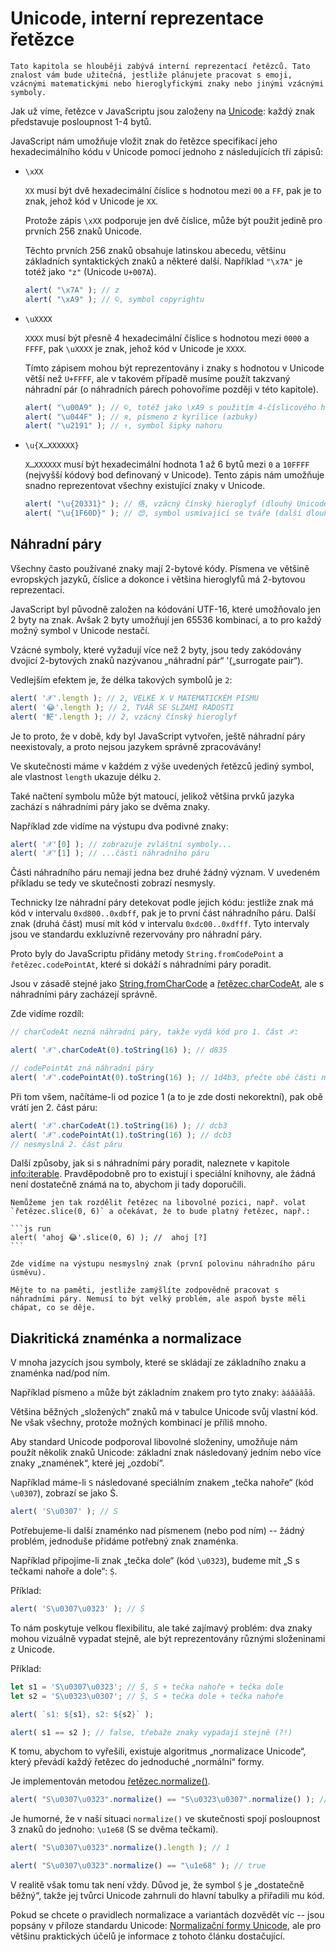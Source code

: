 
# Unicode, interní reprezentace řetězce

```warn header="Pokročilá znalost"
Tato kapitola se hlouběji zabývá interní reprezentací řetězců. Tato znalost vám bude užitečná, jestliže plánujete pracovat s emoji, vzácnými matematickými nebo hieroglyfickými znaky nebo jinými vzácnými symboly.
```

Jak už víme, řetězce v JavaScriptu jsou založeny na [Unicode](https://cs.wikipedia.org/wiki/Unicode): každý znak představuje posloupnost 1-4 bytů.

JavaScript nám umožňuje vložit znak do řetězce specifikací jeho hexadecimálního kódu v Unicode pomocí jednoho z následujících tří zápisů:

- `\xXX`

    `XX` musí být dvě hexadecimální číslice s hodnotou mezi `00` a `FF`, pak je to znak, jehož kód v Unicode je `XX`.

    Protože zápis `\xXX` podporuje jen dvě číslice, může být použit jedině pro prvních 256 znaků Unicode.

    Těchto prvních 256 znaků obsahuje latinskou abecedu, většinu základních syntaktických znaků a některé další. Například `"\x7A"` je totéž jako `"z"` (Unicode `U+007A`).

    ```js run
    alert( "\x7A" ); // z
    alert( "\xA9" ); // ©, symbol copyrightu
    ```

- `\uXXXX`

    `XXXX` musí být přesně 4 hexadecimální číslice s hodnotou mezi `0000` a `FFFF`, pak `\uXXXX` je znak, jehož kód v Unicode je `XXXX`.

    Tímto zápisem mohou být reprezentovány i znaky s hodnotou v Unicode větší než `U+FFFF`, ale v takovém případě musíme použít takzvaný náhradní pár (o náhradních párech pohovoříme později v této kapitole).

    ```js run
    alert( "\u00A9" ); // ©, totéž jako \xA9 s použitím 4-číslicového hexadecimálního zápisu
    alert( "\u044F" ); // я, písmeno z kyrilice (azbuky)
    alert( "\u2191" ); // ↑, symbol šipky nahoru
    ```

- `\u{X…XXXXXX}`

    `X…XXXXXX` musí být hexadecimální hodnota 1 až 6 bytů mezi `0` a `10FFFF` (nejvyšší kódový bod definovaný v Unicode). Tento zápis nám umožňuje snadno reprezentovat všechny existující znaky v Unicode.

    ```js run
    alert( "\u{20331}" ); // 佫, vzácný čínský hieroglyf (dlouhý Unicode)
    alert( "\u{1F60D}" ); // 😍, symbol usmívající se tváře (další dlouhý Unicode)
    ```

## Náhradní páry

Všechny často používané znaky mají 2-bytové kódy. Písmena ve většině evropských jazyků, číslice a dokonce i většina hieroglyfů má 2-bytovou reprezentaci.

JavaScript byl původně založen na kódování UTF-16, které umožňovalo jen 2 byty na znak. Avšak 2 byty umožňují jen 65536 kombinací, a to pro každý možný symbol v Unicode nestačí.

Vzácné symboly, které vyžadují více než 2 byty, jsou tedy zakódovány dvojicí 2-bytových znaků nazývanou „náhradní pár“ '(„surrogate pair“).

Vedlejším efektem je, že délka takových symbolů je `2`:

```js run
alert( '𝒳'.length ); // 2, VELKÉ X V MATEMATICKÉM PÍSMU
alert( '😂'.length ); // 2, TVÁŘ SE SLZAMI RADOSTI
alert( '𩷶'.length ); // 2, vzácný čínský hieroglyf
```

Je to proto, že v době, kdy byl JavaScript vytvořen, ještě náhradní páry neexistovaly, a proto nejsou jazykem správně zpracovávány!

Ve skutečnosti máme v každém z výše uvedených řetězců jediný symbol, ale vlastnost `length` ukazuje délku `2`.

Také načtení symbolu může být matoucí, jelikož většina prvků jazyka zachází s náhradními páry jako se dvěma znaky.

Například zde vidíme na výstupu dva podivné znaky:

```js run
alert( '𝒳'[0] ); // zobrazuje zvláštní symboly...
alert( '𝒳'[1] ); // ...části náhradního páru
```

Části náhradního páru nemají jedna bez druhé žádný význam. V uvedeném příkladu se tedy ve skutečnosti zobrazí nesmysly.

Technicky lze náhradní páry detekovat podle jejich kódu: jestliže znak má kód v intervalu `0xd800..0xdbff`, pak je to první část náhradního páru. Další znak (druhá část) musí mít kód v intervalu `0xdc00..0xdfff`. Tyto intervaly jsou ve standardu exkluzívně rezervovány pro náhradní páry.

Proto byly do JavaScriptu přidány metody `String.fromCodePoint` a `řetězec.codePointAt`, které si dokáží s náhradními páry poradit.

Jsou v zásadě stejné jako [String.fromCharCode](mdn:js/String/fromCharCode) a [řetězec.charCodeAt](mdn:js/String/charCodeAt), ale s náhradními páry zacházejí správně.

Zde vidíme rozdíl:

```js run
// charCodeAt nezná náhradní páry, takže vydá kód pro 1. část 𝒳:

alert( '𝒳'.charCodeAt(0).toString(16) ); // d835

// codePointAt zná náhradní páry
alert( '𝒳'.codePointAt(0).toString(16) ); // 1d4b3, přečte obě části náhradního páru
```

Při tom všem, načítáme-li od pozice 1 (a to je zde dosti nekorektní), pak obě vrátí jen 2. část páru:

```js run
alert( '𝒳'.charCodeAt(1).toString(16) ); // dcb3
alert( '𝒳'.codePointAt(1).toString(16) ); // dcb3
// nesmyslná 2. část páru
```

Další způsoby, jak si s náhradními páry poradit, naleznete v kapitole <info:iterable>. Pravděpodobně pro to existují i speciální knihovny, ale žádná není dostatečně známá na to, abychom ji tady doporučili.

````warn header="Zásadní zjištění: dělení řetězců na libovolném místě je nebezpečné"
Nemůžeme jen tak rozdělit řetězec na libovolné pozici, např. volat `řetězec.slice(0, 6)` a očekávat, že to bude platný řetězec, např.:

```js run
alert( 'ahoj 😂'.slice(0, 6) ); //  ahoj [?]
```

Zde vidíme na výstupu nesmyslný znak (první polovinu náhradního páru úsměvu).

Mějte to na paměti, jestliže zamýšlíte zodpovědně pracovat s náhradními páry. Nemusí to být velký problém, ale aspoň byste měli chápat, co se děje.
````

## Diakritická znaménka a normalizace

V mnoha jazycích jsou symboly, které se skládají ze základního znaku a znaménka nad/pod ním.

Například písmeno `a` může být základním znakem pro tyto znaky: `àáâäãåā`.

Většina běžných „složených“ znaků má v tabulce Unicode svůj vlastní kód. Ne však všechny, protože možných kombinací je příliš mnoho.

Aby standard Unicode podporoval libovolné složeniny, umožňuje nám použít několik znaků Unicode: základní znak následovaný jedním nebo více znaky „znamének“, které jej „ozdobí“.

Například máme-li `S` následované speciálním znakem „tečka nahoře“ (kód `\u0307`), zobrazí se jako Ṡ.

```js run
alert( 'S\u0307' ); // Ṡ
```

Potřebujeme-li další znaménko nad písmenem (nebo pod ním) -- žádný problém, jednoduše přidáme potřebný znak znaménka.

Například připojíme-li znak „tečka dole“ (kód `\u0323`), budeme mít „S s tečkami nahoře a dole“: `Ṩ`.

Příklad:

```js run
alert( 'S\u0307\u0323' ); // Ṩ
```

To nám poskytuje velkou flexibilitu, ale také zajímavý problém: dva znaky mohou vizuálně vypadat stejně, ale být reprezentovány různými složeninami z Unicode.

Příklad:

```js run
let s1 = 'S\u0307\u0323'; // Ṩ, S + tečka nahoře + tečka dole
let s2 = 'S\u0323\u0307'; // Ṩ, S + tečka dole + tečka nahoře

alert( `s1: ${s1}, s2: ${s2}` );

alert( s1 == s2 ); // false, třebaže znaky vypadají stejně (?!)
```

K tomu, abychom to vyřešili, existuje algoritmus „normalizace Unicode“, který převádí každý řetězec do jednoduché „normální“ formy.

Je implementován metodou [řetězec.normalize()](mdn:js/String/normalize).

```js run
alert( "S\u0307\u0323".normalize() == "S\u0323\u0307".normalize() ); // true
```

Je humorné, že v naší situaci `normalize()` ve skutečnosti spojí posloupnost 3 znaků do jednoho: `\u1e68` (S se dvěma tečkami).

```js run
alert( "S\u0307\u0323".normalize().length ); // 1

alert( "S\u0307\u0323".normalize() == "\u1e68" ); // true
```

V realitě však tomu tak není vždy. Důvod je, že symbol `Ṩ` je „dostatečně běžný“, takže jej tvůrci Unicode zahrnuli do hlavní tabulky a přiřadili mu kód.

Pokud se chcete o pravidlech normalizace a variantách dozvědět víc -- jsou popsány v příloze standardu Unicode: [Normalizační formy Unicode](https://www.unicode.org/reports/tr15/), ale pro většinu praktických účelů je informace z tohoto článku dostačující.
